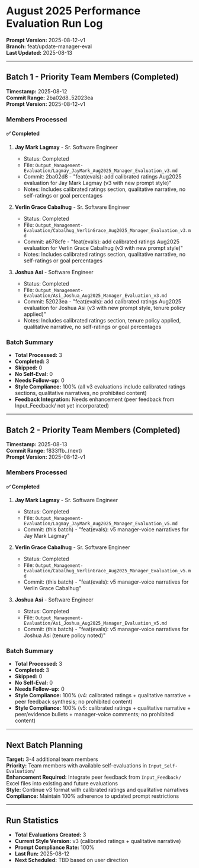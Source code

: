# August 2025 Performance Evaluation Run Log

**Prompt Version:** 2025-08-12-v1  
**Branch:** feat/update-manager-eval  
**Last Updated:** 2025-08-13

---

## Batch 1 - Priority Team Members (Completed)

**Timestamp:** 2025-08-12  
**Commit Range:** 2ba02d8..52023ea  
**Prompt Version:** 2025-08-12-v1  

### Members Processed

#### ✅ Completed
1. **Jay Mark Lagmay** - Sr. Software Engineer
   - Status: Completed
   - File: `Output_Management-Evaluation/Lagmay_JayMark_Aug2025_Manager_Evaluation_v3.md`
   - Commit: 2ba02d8 - "feat(evals): add calibrated ratings Aug2025 evaluation for Jay Mark Lagmay (v3 with new prompt style)"
   - Notes: Includes calibrated ratings section, qualitative narrative, no self-ratings or goal percentages

2. **Verlin Grace Cabalhug** - Sr. Software Engineer
   - Status: Completed
   - File: `Output_Management-Evaluation/Cabalhug_VerlinGrace_Aug2025_Manager_Evaluation_v3.md`
   - Commit: a678cfe - "feat(evals): add calibrated ratings Aug2025 evaluation for Verlin Grace Cabalhug (v3 with new prompt style)"
   - Notes: Includes calibrated ratings section, qualitative narrative, no self-ratings or goal percentages

3. **Joshua Asi** - Software Engineer
   - Status: Completed
   - File: `Output_Management-Evaluation/Asi_Joshua_Aug2025_Manager_Evaluation_v3.md`
   - Commit: 52023ea - "feat(evals): add calibrated ratings Aug2025 evaluation for Joshua Asi (v3 with new prompt style, tenure policy applied)"
   - Notes: Includes calibrated ratings section, tenure policy applied, qualitative narrative, no self-ratings or goal percentages

### Batch Summary
- **Total Processed:** 3
- **Completed:** 3
- **Skipped:** 0
- **No Self-Eval:** 0
- **Needs Follow-up:** 0
- **Style Compliance:** 100% (all v3 evaluations include calibrated ratings sections, qualitative narratives, no prohibited content)
- **Feedback Integration:** Needs enhancement (peer feedback from Input_Feedback/ not yet incorporated)

---

## Batch 2 - Priority Team Members (Completed)

**Timestamp:** 2025-08-13  
**Commit Range:** f833ffb..(next)  
**Prompt Version:** 2025-08-12-v1  

### Members Processed

#### ✅ Completed
1. **Jay Mark Lagmay** - Sr. Software Engineer
   - Status: Completed
   - File: `Output_Management-Evaluation/Lagmay_JayMark_Aug2025_Manager_Evaluation_v5.md`
   - Commit: (this batch) - "feat(evals): v5 manager-voice narratives for Jay Mark Lagmay"

2. **Verlin Grace Cabalhug** - Sr. Software Engineer
   - Status: Completed
   - File: `Output_Management-Evaluation/Cabalhug_VerlinGrace_Aug2025_Manager_Evaluation_v5.md`
   - Commit: (this batch) - "feat(evals): v5 manager-voice narratives for Verlin Grace Cabalhug"

3. **Joshua Asi** - Software Engineer
   - Status: Completed
   - File: `Output_Management-Evaluation/Asi_Joshua_Aug2025_Manager_Evaluation_v5.md`
   - Commit: (this batch) - "feat(evals): v5 manager-voice narratives for Joshua Asi (tenure policy noted)"

### Batch Summary
- **Total Processed:** 3
- **Completed:** 3
- **Skipped:** 0
- **No Self-Eval:** 0
- **Needs Follow-up:** 0
- **Style Compliance:** 100% (v4: calibrated ratings + qualitative narrative + peer feedback synthesis; no prohibited content)
 - **Style Compliance:** 100% (v5: calibrated ratings + qualitative narrative + peer/evidence bullets + manager-voice comments; no prohibited content)

---

## Next Batch Planning

**Target:** 3-4 additional team members  
**Priority:** Team members with available self-evaluations in `Input_Self-Evaluation/`  
**Enhancement Required:** Integrate peer feedback from `Input_Feedback/` Excel files into existing and future evaluations  
**Style:** Continue v3 format with calibrated ratings and qualitative narratives  
**Compliance:** Maintain 100% adherence to updated prompt restrictions

---

## Run Statistics

- **Total Evaluations Created:** 3
- **Current Style Version:** v3 (calibrated ratings + qualitative narrative)
- **Prompt Compliance Rate:** 100%
- **Last Run:** 2025-08-12
- **Next Scheduled:** TBD based on user direction
